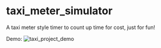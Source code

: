 # taxi_meter_simulator

A taxi meter style timer to count up time for cost, just for fun!

Demo:
![taxi_project_demo](https://github.com/nelsonlan01/taxi_meter_simulator/assets/24426550/1aa17aa4-6526-454c-8f20-6d8d45f68afa)
